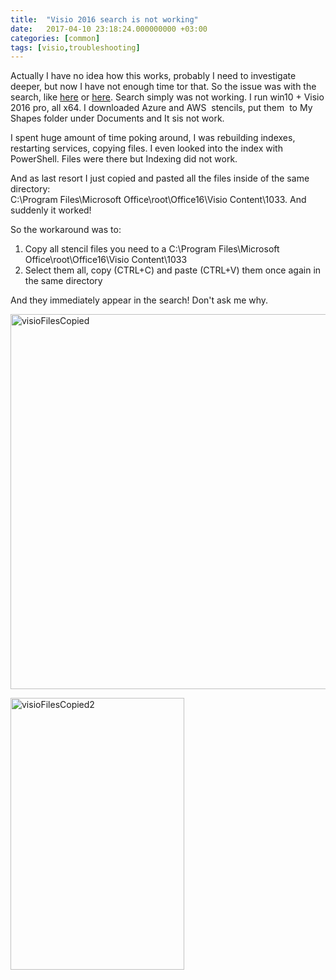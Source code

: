 ```yaml
---
title:  "Visio 2016 search is not working"
date:   2017-04-10 23:18:24.000000000 +03:00
categories: [common]
tags: [visio,troubleshooting]
---
```

<p>Actually I have no idea how this works, probably I need to investigate deeper, but now I have not enough time tor that. So the issue was with the search, like <a href="https://superuser.com/questions/208395/how-do-i-fix-the-error-visio-cannot-provide-fast-search-results">here</a> or <a href="https://answers.microsoft.com/en-us/msoffice/forum/msoffice_visio-mso_windows8/visio-cannot-provide-fast-search-results/9fdc81da-8f56-4ba4-9ff7-44cc0865787f">here</a>. Search simply was not working. I run win10 + Visio 2016 pro, all x64. I downloaded Azure and AWS  stencils, put them  to My Shapes folder under Documents and It sis not work.</p>
<p>I spent huge amount of time poking around, I was rebuilding indexes, restarting services, copying files. I even looked into the index with PowerShell. Files were there but Indexing did not work.</p>
<p>And as last resort I just copied and pasted all the files inside of the same directory:<br />
C:\Program Files\Microsoft Office\root\Office16\Visio Content\1033. And suddenly it worked!</p>
<p>So the workaround was to:</p>
<ol>
<li>Copy all stencil files you need to a C:\Program Files\Microsoft Office\root\Office16\Visio Content\1033</li>
<li>Select them all, copy (CTRL+C) and paste (CTRL+V) them once again in the same directory</li>
</ol>
<p>And they immediately appear in the search! Don't ask me why.</p>
<p><img class="alignnone size-full wp-image-239" src="{{ site.baseurl }}/images/posts/visiofilescopied.png" alt="visioFilesCopied" width="1016" height="600" /></p>
<p><img class="alignnone size-full wp-image-247" src="{{ site.baseurl }}/images/posts/visiofilescopied2.png" alt="visioFilesCopied2" width="278" height="435" /></p>
